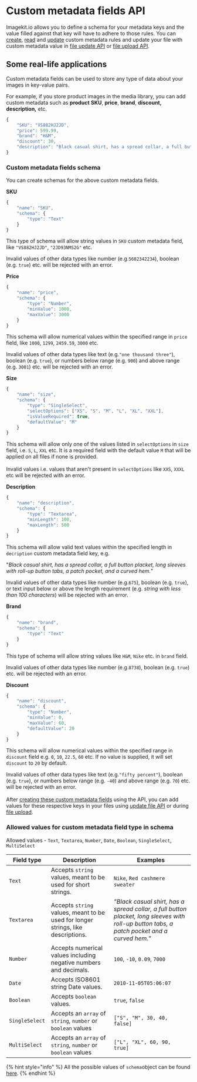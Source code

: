 # Custom metadata fields API

Imagekit.io allows you to define a schema for your metadata keys and the value filled against that key will have to adhere to those rules. You can [create](create-custom-metadata-field.md), [read](get-custom-metadata-field.md) and [update](update-custom-metadata-field.md) custom metadata rules and update your file with custom metadata value in [file update API](../media-api/update-file-details.md) or [file upload API](../upload-file-api/).

## Some real-life applications

Custom metadata fields can be used to store any type of data about your images in key-value pairs.

For example, if you store product images in the media library, you can add custom metadata such as **product** **SKU**, **price**, **brand**, **discount, description,** etc. &#x20;

```javascript
{
    "SKU": "VS882HJ2JD",
    "price": 599.99,
    "brand": "H&M",
    "discount": 30,
    "description": "Black casual shirt, has a spread collar, a full button placket, long sleeves with roll-up button tabs, a patch pocket and a curved hem."
}
```

### Custom metadata fields schema

You can create schemas for the above custom metadata fields.

**SKU**

```javascript
{
    "name": "SKU",
    "schema": {
        "type": "Text"
    }
}
```

This type of schema will allow string values in `SKU` custom metadata field, like `"VS882HJ2JD"`, `"2JD93NMS2G"` etc.&#x20;

Invalid values of other data types like number (e.g.`5682342234`), boolean (e.g. `true`) etc. will be rejected with an error.

**Price**

```javascript
{
    "name": "price",
    "schema": {
        "type": "Number",
        "minValue": 1000,
        "maxValue": 3000
    }
}
```

This schema will allow numerical values within the specified range in `price` field, like `1000`, `1299`, `2459.59`, `3000` etc.

Invalid values of other data types like text (e.g.`"one thousand three"`), boolean (e.g. `true`), or numbers below range (e.g. `900`) and above range (e.g. `3001`) etc. will be rejected with an error.

**Size**

```javascript
{
    "name": "size",
    "schema": {
        "type": "SingleSelect",
        "selectOptions": ["XS", "S", "M", "L", "XL", "XXL"],
        "isValueRequired": true,
        "defaultValue": "M"
    }
}
```

This schema will allow only one of the values listed in `selectOptions` in `size` field, i.e. `S`, `L`, `XXL` etc. It is a required field with the default value `M` that will be applied on all files if none is provided.\
\
Invalid values i.e. values that aren't present in `selectOptions` like `XXS`, `XXXL` etc will be rejected with an error.

**Description**

```javascript
{
    "name": "description",
    "schema": {
        "type": "Textarea",
        "minLength": 100,
        "maxLength": 500
    }
}
```

This schema will allow valid text values within the specified length in `decription` custom metadata field key, e.g.&#x20;

"_Black casual shirt, has a spread collar, a full button placket, long sleeves with roll-up button tabs, a patch pocket, and a curved hem._"

Invalid values of other data types like number (e.g.`675`), boolean (e.g. `true`), or text input below or above the length requirement (e.g. _string with less than 100 characters_) will be rejected with an error.&#x20;

**Brand**

```javascript
{
    "name": "brand",
    "schema": {
        "type": "Text"
    }
}
```

This type of schema will allow string values like `H&M`, `Nike` etc. in `brand` field.&#x20;

Invalid values of other data types like number (e.g.`8738`), boolean (e.g. `true`) etc. will be rejected with an error.

**Discount**

```javascript
{
    "name": "discount",
    "schema": {
        "type": "Number",
        "minValue": 0,
        "maxValue": 60,
        "defaultValue": 20
    }
}
```

This schema will allow numerical values within the specified range in `discount` field e.g. `0`, `10`, `22.5`, `60` etc. If no value is supplied, it will set `discount` to `20` by default.&#x20;

Invalid values of other data types like text (e.g.`"fifty percent"`), boolean (e.g. `true`), or numbers below range (e.g. `-40`) and above range (e.g. `70`) etc. will be rejected with an error.\
\
After [creating these custom metadata fields](create-custom-metadata-field.md) using the API, you can add values for these respective keys in your files using [update file API](../media-api/update-file-details.md) or during [file upload](../../media-library/overview/upload-files.md).&#x20;

### Allowed values for custom metadata field type in schema

Allowed values - `Text`, `Textarea`, `Number`, `Date`, `Boolean`, `SingleSelect`,  `MultiSelect`

| Field type     | Description                                                                      | Examples                                                                                                                                    |
| -------------- | -------------------------------------------------------------------------------- | ------------------------------------------------------------------------------------------------------------------------------------------- |
| `Text`         | Accepts `string` values, meant to be used for short strings.                     | `Nike`, `Red cashmere sweater`                                                                                                              |
| `Textarea`     | Accepts `string` values, meant to be used for longer strings, like descriptions. | _"Black casual shirt, has a spread collar, a full button placket, long sleeves with roll-up button tabs, a patch pocket and a curved hem."_ |
| `Number`       | Accepts numerical values including negative numbers and decimals.                | `100`, `-10`, `0.09`, `7000`                                                                                                                |
| `Date`         | Accepts ISO8601 string Date values.                                              | `2010-11-05T05:06:07`                                                                                                                       |
| `Boolean`      | Accepts `boolean` values.                                                        | `true`, `false`                                                                                                                             |
| `SingleSelect` | Accepts an `array` of `string`, `number` or `boolean` values                     | `["S", "M", 30, 40, false]`                                                                                                                 |
| `MultiSelect`  | Accepts an `array` of `string`, `number` or `boolean` values                     | `["L", "XL", 60, 90, true]`                                                                                                                 |

{% hint style="info" %}
All the possible values of `schema`object can be found [here](create-custom-metadata-field.md#allowed-values-in-the-schema-object).
{% endhint %}
